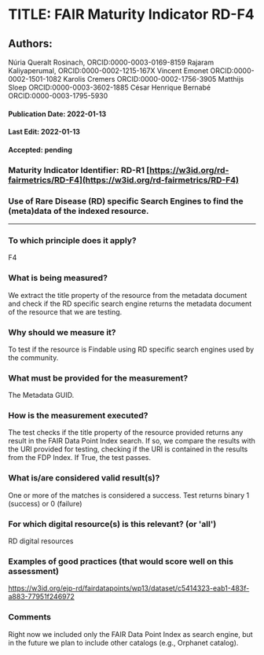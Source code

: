 # TITLE:  FAIR Maturity Indicator RD-F4

## Authors:
Núria Queralt Rosinach, ORCID:0000-0003-0169-8159
Rajaram Kaliyaperumal, ORCID:0000-0002-1215-167X
Vincent Emonet ORCID:0000-0002-1501-1082
Karolis Cremers ORCID:0000-0002-1756-3905
Matthijs Sloep ORCID:0000-0003-3602-1885
César Henrique Bernabé ORCID:0000-0003-1795-5930

#### Publication Date: 2022-01-13
#### Last Edit: 2022-01-13
#### Accepted: pending


### Maturity Indicator Identifier: RD-R1 [https://w3id.org/rd-fairmetrics/RD-F4](https://w3id.org/rd-fairmetrics/RD-F4)

### Use of Rare Disease (RD) specific Search Engines to find the (meta)data of the indexed resource.
----

### To which principle does it apply?  
F4

### What is being measured?
We extract the title property of the resource from the metadata document and check if the RD specific search engine returns the metadata document of the resource that we are testing.

### Why should we measure it?
To test if the resource is Findable using RD specific search engines used by the community.

### What must be provided for the measurement?
The Metadata GUID.


### How is the measurement executed?
The test checks if the title property of the resource provided returns any result in the FAIR Data Point Index search. If so, we compare the results with the URI provided for testing, checking if the URI is contained in the results from the FDP Index. If True, the test passes.


### What is/are considered valid result(s)?
One or more of the matches is considered a success. Test returns binary 1 (success) or 0 (failure)


### For which digital resource(s) is this relevant? (or 'all')
RD digital resources

### Examples of good practices (that would score well on this assessment)
https://w3id.org/ejp-rd/fairdatapoints/wp13/dataset/c5414323-eab1-483f-a883-77951f246972

### Comments
Right now we included only the FAIR Data Point Index as search engine, but in the future we plan to include other catalogs (e.g., Orphanet catalog).

